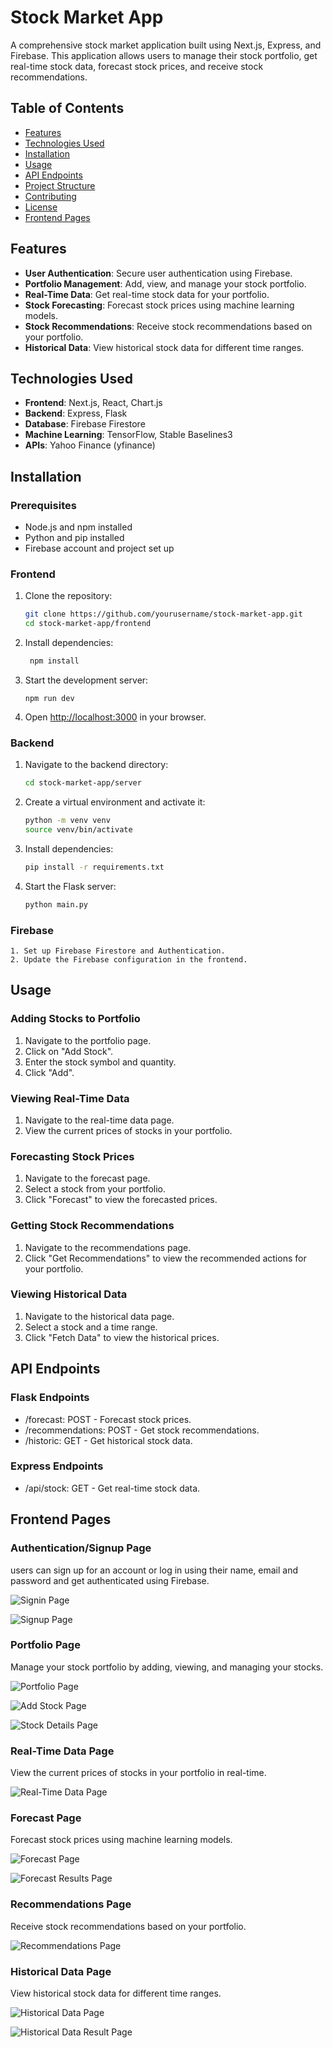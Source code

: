 # Stock Market App

A comprehensive stock market application built using Next.js, Express, and Firebase. This application allows users to manage their stock portfolio, get real-time stock data, forecast stock prices, and receive stock recommendations.

## Table of Contents

- [Features](#features)
- [Technologies Used](#technologies-used)
- [Installation](#installation)
- [Usage](#usage)
- [API Endpoints](#api-endpoints)
- [Project Structure](#project-structure)
- [Contributing](#contributing)
- [License](#license)
- [Frontend Pages](#frontend-pages)

## Features

- **User Authentication**: Secure user authentication using Firebase.
- **Portfolio Management**: Add, view, and manage your stock portfolio.
- **Real-Time Data**: Get real-time stock data for your portfolio.
- **Stock Forecasting**: Forecast stock prices using machine learning models.
- **Stock Recommendations**: Receive stock recommendations based on your portfolio.
- **Historical Data**: View historical stock data for different time ranges.

## Technologies Used

- **Frontend**: Next.js, React, Chart.js
- **Backend**: Express, Flask
- **Database**: Firebase Firestore
- **Machine Learning**: TensorFlow, Stable Baselines3
- **APIs**: Yahoo Finance (yfinance)

## Installation

### Prerequisites

- Node.js and npm installed
- Python and pip installed
- Firebase account and project set up

### Frontend

1. Clone the repository:
   ```bash
   git clone https://github.com/yourusername/stock-market-app.git
   cd stock-market-app/frontend
   ```
2. Install dependencies:
   ```bash
    npm install
   ```
3. Start the development server:
   ```
   npm run dev
   ```
4. Open [http://localhost:3000](http://localhost:3000) in your browser.

### Backend

1. Navigate to the backend directory:
   ```bash
   cd stock-market-app/server
   ```
2. Create a virtual environment and activate it:
   ```bash
   python -m venv venv
   source venv/bin/activate
   ```
3. Install dependencies:
   ```bash
   pip install -r requirements.txt
   ```
4. Start the Flask server:
   ```bash
   python main.py
   ```

### Firebase

    1. Set up Firebase Firestore and Authentication.
    2. Update the Firebase configuration in the frontend.

## Usage

### Adding Stocks to Portfolio

1. Navigate to the portfolio page.
2. Click on "Add Stock".
3. Enter the stock symbol and quantity.
4. Click "Add".

### Viewing Real-Time Data

1. Navigate to the real-time data page.
2. View the current prices of stocks in your portfolio.

### Forecasting Stock Prices

1. Navigate to the forecast page.
2. Select a stock from your portfolio.
3. Click "Forecast" to view the forecasted prices.

### Getting Stock Recommendations

1. Navigate to the recommendations page.
2. Click "Get Recommendations" to view the recommended actions for your portfolio.

### Viewing Historical Data

1. Navigate to the historical data page.
2. Select a stock and a time range.
3. Click "Fetch Data" to view the historical prices.

## API Endpoints

### Flask Endpoints

- /forecast: POST - Forecast stock prices.
- /recommendations: POST - Get stock recommendations.
- /historic: GET - Get historical stock data.

### Express Endpoints

- /api/stock: GET - Get real-time stock data.

## Frontend Pages

### Authentication/Signup Page

users can sign up for an account or log in using their name, email and password and get authenticated using Firebase.

![Signin Page](/image/1.png)

![Signup Page](/image/2.png)

### Portfolio Page

Manage your stock portfolio by adding, viewing, and managing your stocks.

![Portfolio Page](/image/3.png)

![Add Stock Page](/image/4.png)

![Stock Details Page](/image/5.png)

### Real-Time Data Page

View the current prices of stocks in your portfolio in real-time.

![Real-Time Data Page](/image/6.png)

### Forecast Page

Forecast stock prices using machine learning models.

![Forecast Page](/image/7.png)

![Forecast Results Page](/image/8.png)

### Recommendations Page

Receive stock recommendations based on your portfolio.

![Recommendations Page](/image/9.png)

### Historical Data Page

View historical stock data for different time ranges.

![Historical Data Page](/image/10.png)

![Historical Data Result Page](/image/11.png)
